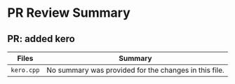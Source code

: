 # PR Review Summary

## PR: added kero

| Files | Summary |
| ----- | ------- |
| `kero.cpp` | No summary was provided for the changes in this file. |
